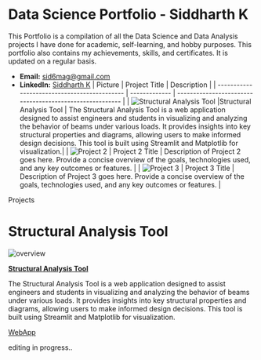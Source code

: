 # Data Science Portfolio - Siddharth K

This Portfolio is a compilation of all the Data Science and Data Analysis projects I have done for academic, self-learning, and hobby purposes. This portfolio also contains my achievements, skills, and certificates. It is updated on a regular basis.

- **Email:** sid6mag@gmail.com
- **LinkedIn:** [Siddharth K](https://www.linkedin.com/in/sidk17/)
| Picture                                      | Project Title | Description                                              |
| -------------------------------------------- | ------------- | -------------------------------------------------------- |
| ![Structural Analysis Tool]([https://example.com/project1_image.png](https://github.com/zenvall/Structural-Analysis-Tools-Web-application-/blob/main/structool-1.png)) |Structural Analysis Tool | The Structural Analysis Tool is a web application designed to assist engineers and students in visualizing and analyzing the behavior of beams under various loads. It provides insights into key structural properties and diagrams, allowing users to make informed design decisions. This tool is built using Streamlit and Matplotlib for visualization.|
| ![Project 2](https://example.com/project2_image.png) | Project 2 Title | Description of Project 2 goes here. Provide a concise overview of the goals, technologies used, and any key outcomes or features. |
| ![Project 3](https://example.com/project3_image.png) | Project 3 Title | Description of Project 3 goes here. Provide a concise overview of the goals, technologies used, and any key outcomes or features. |



Projects
# Structural Analysis Tool

![overview](https://github.com/zenvall/Structural-Analysis-Tools-Web-application-/blob/main/structool-1.png)

**[Structural Analysis Tool](https://github.com/zenvall/Structural-Analysis-Tools-Web-application-/tree/main)**

The Structural Analysis Tool is a web application designed to assist engineers and students in visualizing and analyzing the behavior of beams under various loads. It provides insights into key structural properties and diagrams, allowing users to make informed design decisions. This tool is built using Streamlit and Matplotlib for visualization.

[WebApp](https://structuralanalysistool.streamlit.app/)

editing in progress..
